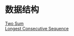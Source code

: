 # 数据结构

<a href="src/1-500/1">Two Sum</a>  <br>
<a href="src/1-500/128">Longest Consecutive Sequence</a>  <br>
